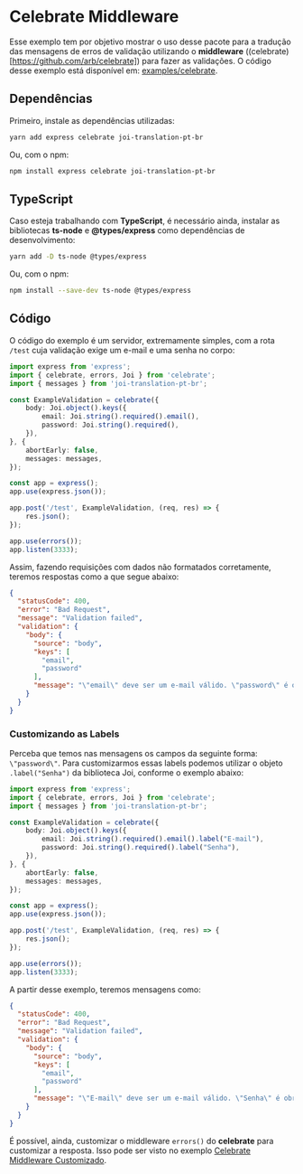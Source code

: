
# Celebrate Middleware

Esse exemplo tem por objetivo mostrar o uso desse pacote para a tradução das mensagens de erros de validação utilizando o **middleware** ((celebrate)[https://github.com/arb/celebrate]) para fazer as validações. O código desse exemplo está disponível em: [examples/celebrate](https://github.com/EduardoJM/joi-translation-pt-br/tree/main/examples/celebrate).

## Dependências

Primeiro, instale as dependências utilizadas:

```bash
yarn add express celebrate joi-translation-pt-br
```

Ou, com o npm:

```bash
npm install express celebrate joi-translation-pt-br
```

## TypeScript

Caso esteja trabalhando com **TypeScript**, é necessário ainda, instalar as bibliotecas **ts-node** e **@types/express** como dependências de desenvolvimento:

```bash
yarn add -D ts-node @types/express
```

Ou, com o npm:

```bash
npm install --save-dev ts-node @types/express
```

## Código

O código do exemplo é um servidor, extremamente simples, com a rota `/test` cuja validação exige um e-mail e uma senha no corpo:

```typescript
import express from 'express';
import { celebrate, errors, Joi } from 'celebrate';
import { messages } from 'joi-translation-pt-br';

const ExampleValidation = celebrate({
    body: Joi.object().keys({
        email: Joi.string().required().email(),
        password: Joi.string().required(),
    }),
}, {
    abortEarly: false,
    messages: messages,
});

const app = express();
app.use(express.json());

app.post('/test', ExampleValidation, (req, res) => {
    res.json();
});

app.use(errors());
app.listen(3333);
```

Assim, fazendo requisições com dados não formatados corretamente, teremos respostas como a que segue abaixo:

```json
{
  "statusCode": 400,
  "error": "Bad Request",
  "message": "Validation failed",
  "validation": {
    "body": {
      "source": "body",
      "keys": [
        "email",
        "password"
      ],
      "message": "\"email\" deve ser um e-mail válido. \"password\" é obrigatório"
    }
  }
}
```

### Customizando as Labels

Perceba que temos nas mensagens os campos da seguinte forma: `\"password\"`. Para customizarmos essas labels podemos utilizar o objeto `.label("Senha")` da biblioteca Joi, conforme o exemplo abaixo:

```typescript
import express from 'express';
import { celebrate, errors, Joi } from 'celebrate';
import { messages } from 'joi-translation-pt-br';

const ExampleValidation = celebrate({
    body: Joi.object().keys({
        email: Joi.string().required().email().label("E-mail"),
        password: Joi.string().required().label("Senha"),
    }),
}, {
    abortEarly: false,
    messages: messages,
});

const app = express();
app.use(express.json());

app.post('/test', ExampleValidation, (req, res) => {
    res.json();
});

app.use(errors());
app.listen(3333);
```

A partir desse exemplo, teremos mensagens como:

```json
{
  "statusCode": 400,
  "error": "Bad Request",
  "message": "Validation failed",
  "validation": {
    "body": {
      "source": "body",
      "keys": [
        "email",
        "password"
      ],
      "message": "\"E-mail\" deve ser um e-mail válido. \"Senha\" é obrigatório"
    }
  }
}
```

É possível, ainda, customizar o middleware `errors()` do **celebrate** para customizar a resposta. Isso pode ser visto no exemplo [Celebrate Middleware Customizado](celebrate-custom.md).
